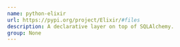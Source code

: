 ```yaml
---
name: python-elixir
url: https://pypi.org/project/Elixir/#files
description: A declarative layer on top of SQLAlchemy.
group: None
---
```

